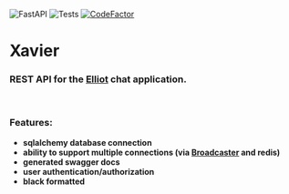 ![FastAPI](https://img.shields.io/badge/FastAPI-005571?style=for-the-badge&logo=fastapi)
![Tests](https://github.com/michalwilk123/xavier-chat-server/actions/workflows/python-app.yml/badge.svg)
[![CodeFactor](https://www.codefactor.io/repository/github/michalwilk123/xavier-chat-server/badge)](https://www.codefactor.io/repository/github/xavier-chat-server/stmanager)
# Xavier
### REST API for the [Elliot](https://github.com/michalwilk123/elliot-chat-client) chat application.

<br/>

### Features:
* __sqlalchemy database connection__
* __ability to support multiple connections (via [Broadcaster](https://github.com/encode/broadcaster) and redis)__
* __generated swagger docs__
* __user authentication/authorization__
* __black formatted__

